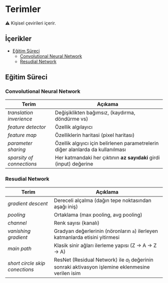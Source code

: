# Terimler <!-- omit in toc -->

⚠ Kişisel çevirileri içerir.

## İçerikler <!-- omit in toc -->

- [Eğitim Süreci](#E%C4%9Fitim-S%C3%BCreci)
  - [Convolutional Neural Network](#Convolutional-Neural-Network)
  - [Resudial Network](#Resudial-Network)

## Eğitim Süreci

### Convolutional Neural Network

| Terim                     | Açıkama                                                                         |
| ------------------------- | ------------------------------------------------------------------------------- |
| _translation inverience_  | Değişiklikten bağımsız, (kaydırma, döndürme vs)                                 |
| _feature detector_        | Özellik algılayıcı                                                              |
| _feature map_             | Özelliklerin haritasi (pixel haritası)                                          |
| _parameter sharing_       | Özellik algıyıcı için belirlenen parametrelerin diğer alanlarda da kullanılması |
| _sparsity of connections_ | Her katmandaki her çıktının **az sayıdaki** girdi (input) değerine              |

### Resudial Network

| Terim                          | Açıklama                                                                                           |
| ------------------------------ | -------------------------------------------------------------------------------------------------- |
| _gradient descent_             | Dereceli alçalma (dağın tepe noktasından aşağı iniş)                                               |
| _pooling_                      | Ortaklama (max pooling, avg pooling)                                                               |
| _channel_                      | Renk sayısı (kanalı)                                                                               |
| _vanishing gradient_           | Gradyan değerlerinin (nöronların `a`) ilerleyen katmanlarda etisini yitirmesi                      |
| _main path_                    | Klasik sinir ağları ilerleme yapısı (Z -> A -> Z -> A)                                             |
| _short circle skip conections_ | ResNet (Residual Network) ile $a_l$ değerinin sonraki aktivasyon işlemine eklenmesine verilen isim |
